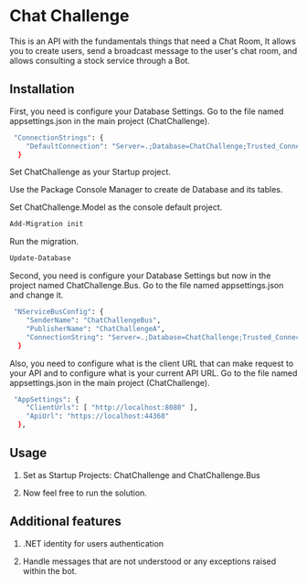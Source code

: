 # Chat Challenge

This is an API with the fundamentals things that need a Chat Room, It allows you to create users, send a broadcast message to the user's chat room, and allows consulting a stock service through a Bot. 

## Installation
First, you need is configure your Database Settings. Go to the file named appsettings.json in the main project (ChatChallenge).

```bash
 "ConnectionStrings": {
    "DefaultConnection": "Server=.;Database=ChatChallenge;Trusted_Connection=true;MultipleActiveResultSets=true"
  }
```

Set ChatChallenge as your Startup project.

Use the Package Console Manager to create de Database and its tables.

Set ChatChallenge.Model as the console default project.

```bash
Add-Migration init
```

Run the migration.
```bash
Update-Database
```
Second, you need is configure your Database Settings but now in the project named ChatChallenge.Bus. Go to the file named appsettings.json and change it.

```bash
 "NServiceBusConfig": {
    "SenderName": "ChatChallengeBus",
    "PublisherName": "ChatChallengeA",
    "ConnectionString": "Server=.;Database=ChatChallenge;Trusted_Connection=true;MultipleActiveResultSets=true"
  }
```
Also, you need to configure what is the client URL that can make request to your API and to configure what is your current API URL. Go to the file named appsettings.json in the main project (ChatChallenge).
```bash
 "AppSettings": {
    "ClientUrls": [ "http://localhost:8080" ],
    "ApiUrl": "https://localhost:44368"
  },
```

## Usage

1. Set as Startup Projects: ChatChallenge and ChatChallenge.Bus

2. Now feel free to run the solution. 

## Additional features

1. .NET identity for users authentication

2. Handle messages that are not understood or any exceptions raised within the bot. 
 
